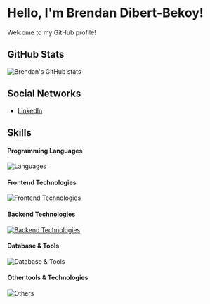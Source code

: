 # Hello, I'm Brendan Dibert-Bekoy!

Welcome to my GitHub profile!

## GitHub Stats

![Brendan's GitHub stats](https://github-readme-stats.vercel.app/api?username=ohriel94&show_icons=true&theme=tokyonight)

## Social Networks

-  [LinkedIn](https://www.linkedin.com/in/brendan-db/)

## Skills

#### Programming Languages

![Languages](https://skillicons.dev/icons?i=cs,js,nodejs,php,python,anaconda)

#### Frontend Technologies

![Frontend Technologies](https://skillicons.dev/icons?i=react,symfony,next,html,css,tailwind)

#### Backend Technologies

[![Backend Technologies](https://skillicons.dev/icons?i=aws,docker)](https://skillicons.dev)

#### Database & Tools

![Database & Tools](https://skillicons.dev/icons?i=mysql,mongodb,postgres)

#### Other tools & Technologies

![Others](https://skillicons.dev/icons?i=git,github,markdown,,vscode,visualstudio)
